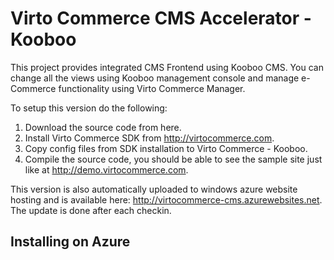 Virto Commerce CMS Accelerator - Kooboo 
=========

This project provides integrated CMS Frontend using Kooboo CMS. You can change all the views using Kooboo 
management console and manage e-Commerce functionality using Virto Commerce Manager.

To setup this version do the following:

1. Download the source code from here.
2. Install Virto Commerce SDK from http://virtocommerce.com.
3. Copy config files from SDK installation to Virto Commerce - Kooboo.
4. Compile the source code, you should be able to see the sample site just like at http://demo.virtocommerce.com.


This version is also automatically uploaded to windows azure website hosting and is available here:
http://virtocommerce-cms.azurewebsites.net. The update is done after each checkin.

Installing on Azure
--------------
